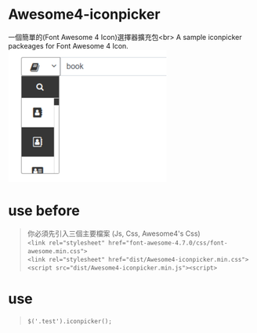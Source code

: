 Awesome4-iconpicker
=============
一個簡單的(Font Awesome 4 Icon)選擇器擴充包\<br>
A sample iconpicker packeages for Font Awesome 4 Icon.
![Alt text](iconpicker.png)
# use before
> 你必須先引入三個主要檔案 (Js, Css, Awesome4's Css)<br />
`<link rel="stylesheet" href="font-awesome-4.7.0/css/font-awesome.min.css">`<br />
`<link rel="stylesheet" href="dist/Awesome4-iconpicker.min.css">`<br />
`<script src="dist/Awesome4-iconpicker.min.js"><script>`
# use
> `$('.test').iconpicker();`<br>

